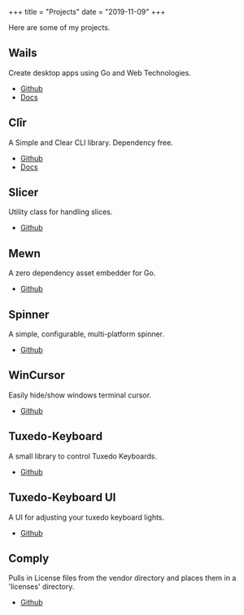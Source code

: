 +++
title = "Projects"
date = "2019-11-09"
+++

Here are some of my projects.

## Wails

Create desktop apps using Go and Web Technologies.

* [Github](https://github.com/wailsapp/wails)
* [Docs](https://wails.app)

## Clîr

A Simple and Clear CLI library. Dependency free.

* [Github](https://github.com/leaanthony/clir)
* [Docs](https://clir.leaanthony.com)

## Slicer

Utility class for handling slices.

* [Github](https://github.com/leaanthony/slicer)

## Mewn

A zero dependency asset embedder for Go.

* [Github](https://github.com/leaanthony/mewn)

## Spinner

A simple, configurable, multi-platform spinner.

* [Github](https://github.com/leaanthony/spinner)

## WinCursor

Easily hide/show windows terminal cursor.

* [Github](https://github.com/leaanthony/wincursor)

## Tuxedo-Keyboard

A small library to control Tuxedo Keyboards.

* [Github](https://github.com/leaanthony/tuxedo-keyboard)

## Tuxedo-Keyboard UI

A UI for adjusting your tuxedo keyboard lights.

* [Github](https://github.com/leaanthony/tuxedo-keyboard-ui)

## Comply

Pulls in License files from the vendor directory and places them in a 'licenses' directory.

* [Github](https://github.com/leaanthony/comply)